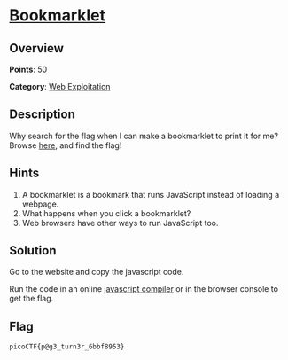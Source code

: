 # [Bookmarklet](https://play.picoctf.org/practice/challenge/406)

## Overview

**Points**: 50

**Category**: [Web Exploitation](../)

## Description

Why search for the flag when I can make a bookmarklet to print it for me?
Browse [here](http://titan.picoctf.net:58409/), and find the flag!

## Hints

1. A bookmarklet is a bookmark that runs JavaScript instead of loading a webpage.
2. What happens when you click a bookmarklet?
3. Web browsers have other ways to run JavaScript too.

## Solution

Go to the website and copy the javascript code.

Run the code in an online [javascript compiler](https://www.programiz.com/javascript/online-compiler/) or in the browser console to get the flag.

## Flag

`picoCTF{p@g3_turn3r_6bbf8953}`
